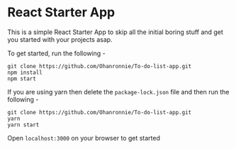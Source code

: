 # React Starter App

This is a simple React Starter App to skip all the initial boring stuff and get you started with your projects asap.

To get started, run the following - 

```
git clone https://github.com/Ohanronnie/To-do-list-app.git
npm install
npm start
```

If you are using yarn then delete the `package-lock.json` file and then run the following -

```
git clone https://github.com/Ohanronnie/To-do-list-app.git
yarn
yarn start
```

Open `localhost:3000` on your browser to get started
